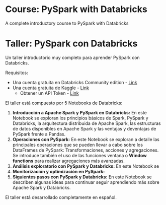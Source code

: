 # Course: PySpark with Databricks
A complete introductory course to PySpark with Databricks



# Taller: PySpark con Databricks
Un taller introductorio muy completo para aprender PySpark con Databricks.

Requisitos:
- Una cuenta gratuita en Databricks Community edition - [Link](https://docs.databricks.com/en/getting-started/community-edition.html)
- Una cuenta gratuita de Kaggle - [Link](https://www.kaggle.com/)
  - Obtener un API Token - [Link](https://github.com/Kaggle/kaggle-api#api-credentials)

El taller está compuesto por 5 Notebooks de Databricks:

1. **Introducción a Apache Spark y PySpark en Databricks:** En este Notebook se exploran los principios básicos de Spark, PySpark y Databricks, la arquitectura distribuida de Apache Spark, las estructuras de datos disponibles en Apache Spark y las ventajas y deventajas de PySpark frente a Pandas.
2. **Operaciones con PySpark:** En este Notebook se exploran a detalle las principales operaciones que se pueden llevar a cabo sobre los DataFrames de PySpark: Transformaciones, acciones y agregaciones. Se introduce también el uso de las funciones ventana o **Window functions** para realizar agregaciones más avanzadas.
3. **Análisis exploratorio con PySpark y Databricks:** En este Notebook se
4. **Monitorización y optimización en PySpark:**
5. **Siguientes pasos con PySpark y Databricks:** En este Notebook se describen algunas ideas para continuar seguir aprendiendo más sobre Apache Spark y Databricks.

El taller está desarrollado completamente en español.
